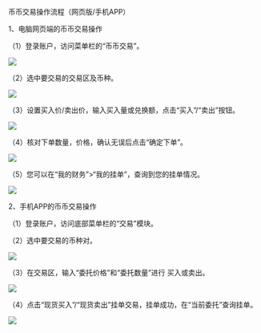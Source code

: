 币币交易操作流程（网页版/手机APP）

1、电脑网页端的币币交易操作

（1）登录账户，访问菜单栏的“币币交易”。

![](https://gateimg.opencoding.com/help/jpg/bbjy_1.01.jpg)

（2）选中要交易的交易区及币种。

![](https://gateimg.opencoding.com/help/jpg/bbjy_1.02.jpg)

（3）设置买入价/卖出价，输入买入量或兑换额，点击“买入”/“卖出”按钮。

![](https://gateimg.opencoding.com/help/jpg/bbjy_1.03.jpg)

（4）核对下单数量，价格，确认无误后点击“确定下单”。

![](https://gateimg.opencoding.com/help/jpg/bbjy_1.04_1.jpg)

（5）您可以在“我的财务”>“我的挂单”，查询到您的挂单情况。

![](https://gateimg.opencoding.com/help/jpg/bbjy_1.05.jpg)

2、手机APP的币币交易操作

（1）登录账户，访问底部菜单栏的“交易”模块。

（2）选中要交易的币种对。

![](https://gateimg.opencoding.com/help/jpg/bbjy_1.06.png)

（3）在交易区，输入“委托价格”和“委托数量”进行 买入或卖出。

![](https://gateimg.opencoding.com/help/jpg/bbjy_1.10.png)

（4）点击“现货买入”/“现货卖出”挂单交易，挂单成功，在“当前委托”查询挂单。

![](https://gateimg.opencoding.com/help/jpg/bbjy_1.11.png)